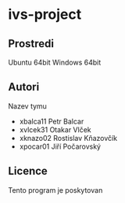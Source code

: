 # ivs-project
Prostredi
---------

Ubuntu 64bit
Windows 64bit

Autori
------

Nazev tymu
- xbalca11 Petr Balcar
- xvlcek31 Otakar Vlček 
- xknazo02 Rostislav Kňazovčík 
- xpocar01 Jiří Počarovský

Licence
-------

Tento program je poskytovan
